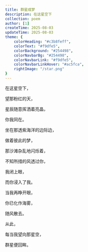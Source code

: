 ```yaml
---
title: 群星成梦
description: 在这星空下
collection: poem
author: [1]
createTime: 2025-08-03
updateTime: 2025-08-03
theme: {
    colorHeading: "#c3b8feff",
    colorText: "#f9dfe5",
    colorBackground: "#254498",
    colorNavbarBg: "#254498",
    colorNavbarLink: "#f9dfe5",
    colorNavbarLinkHover: "#ac5fca",
    rightImage: "/star.png"
}
---
```

在这星空下，

望那粉红的天，

星辰随意挥洒着亮晶，

你我同在。

坐在那透紫海洋的边际边，

做着彼此的梦，

那沙滩杂乱地闪烁着，

不知所措的风透过你，

我闭上眼，

而你浸入了我。

当我再睁开眼，

你已化作海雾，

随风散去。

从此，

每当我望向那星空，

群星便回眸。


